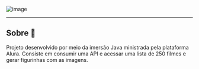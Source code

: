 ![image](https://user-images.githubusercontent.com/60719786/180109421-d309e32f-106c-45d9-a198-66ab1e498521.png)

---

## Sobre :rocket:

Projeto desenvolvido por meio da imersão Java ministrada pela plataforma Alura. Consiste em consumir uma API 
e acessar uma lista de 250 filmes e gerar figurinhas com as imagens.


